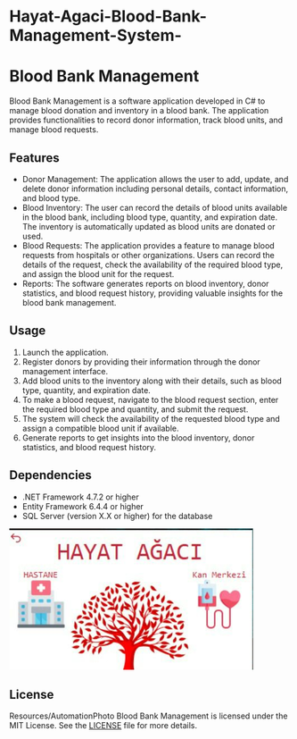 # Hayat-Agaci-Blood-Bank-Management-System-
# Blood Bank Management

Blood Bank Management is a software application developed in C# to manage blood donation and inventory in a blood bank. The application provides functionalities to record donor information, track blood units, and manage blood requests.

## Features

- Donor Management: The application allows the user to add, update, and delete donor information including personal details, contact information, and blood type.
- Blood Inventory: The user can record the details of blood units available in the blood bank, including blood type, quantity, and expiration date. The inventory is automatically updated as blood units are donated or used.
- Blood Requests: The application provides a feature to manage blood requests from hospitals or other organizations. Users can record the details of the request, check the availability of the required blood type, and assign the blood unit for the request.
- Reports: The software generates reports on blood inventory, donor statistics, and blood request history, providing valuable insights for the blood bank management.

## Usage

1. Launch the application.
2. Register donors by providing their information through the donor management interface.
3. Add blood units to the inventory along with their details, such as blood type, quantity, and expiration date.
4. To make a blood request, navigate to the blood request section, enter the required blood type and quantity, and submit the request.
5. The system will check the availability of the requested blood type and assign a compatible blood unit if available.
6. Generate reports to get insights into the blood inventory, donor statistics, and blood request history.

## Dependencies

- .NET Framework 4.7.2 or higher
- Entity Framework 6.4.4 or higher
- SQL Server (version X.X or higher) for the database

![Blood Bank Management Interface](Resources/AutomationPhoto/1.jpg)
## License
Resources/AutomationPhoto
Blood Bank Management is licensed under the MIT License. See the [LICENSE](LICENSE) file for more details.
